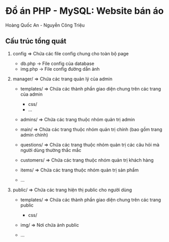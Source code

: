 # Đồ án PHP - MySQL: Website bán áo
Hoàng Quốc An - Nguyễn Công Triệu

## Cấu trúc tổng quát
1. config                  => Chứa các file config chung cho toàn bộ page
    + db.php                  -> File config của database
    + img.php                 -> File config đường dẫn ảnh

2. manager/                   => Chứa các trang quản lý của admin
    + templates/              => Chứa các thành phần giao diện chung trên các trang của admin
        - css/
        - ...

    + admins/              => Chứa các trang thuộc nhóm quản trị admin
    + main/                => Chứa các trang thuộc nhóm quản trị chính (bao gồm trang admin chính)
    + questions/           => Chứa các trang thuộc nhóm quản trị các câu hỏi mà người dùng thường thắc mắc
    + customers/           => Chứa các trang thuộc nhóm quản trị khách hàng
    + items/               => Chứa các trang thuộc nhóm quản trị sản phẩm
    + ...

3. public/                  => Chứa các trang hiện thị public cho người dùng
    + templates/              => Chứa các thành phần giao diện chung trên các trang public
        - css/
    
    + img/                 => Nơi chứa ảnh public

    + ...